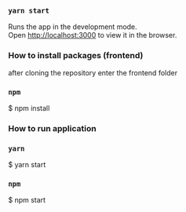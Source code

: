 ### `yarn start`

Runs the app in the development mode.<br />
Open [http://localhost:3000](http://localhost:3000) to view it in the browser.


### How to install packages (frontend)

after cloning the repository enter the frontend folder


### `npm`

$ npm install

### How to run application

### `yarn`

$ yarn start

### `npm`
$ npm start